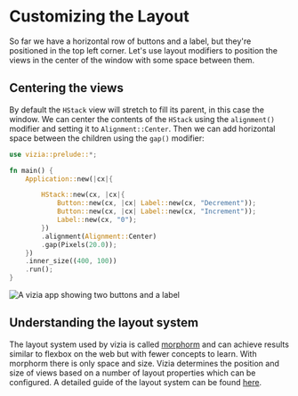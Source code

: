 # Customizing the Layout

So far we have a horizontal row of buttons and a label, but they're positioned in the top left corner. Let's use layout modifiers to position the views in the center of the window with some space between them.

## Centering the views

By default the `HStack` view will stretch to fill its parent, in this case the window. We can center the contents of the `HStack` using the `alignment()` modifier and setting it to `Alignment::Center`. Then we can add horizontal space between the children using the `gap()` modifier:

```rust
use vizia::prelude::*;

fn main() {
    Application::new(|cx|{

        HStack::new(cx, |cx|{
            Button::new(cx, |cx| Label::new(cx, "Decrement"));
            Button::new(cx, |cx| Label::new(cx, "Increment"));
            Label::new(cx, "0");
        })
        .alignment(Alignment::Center)
        .gap(Pixels(20.0));
    })
    .inner_size((400, 100))
    .run();
}
```

<img src="img/layout.png" alt="A vizia app showing two buttons and a label"/>

## Understanding the layout system
The layout system used by vizia is called [morphorm](https://github.com/vizia/morphorm) and can achieve results similar to flexbox on the web but with fewer concepts to learn. With morphorm there is only space and size. Vizia determines the position and size of views based on a number of layout properties which can be configured. A detailed guide of the layout system can be found [here](../basic/layout/layout.md).

<!-- ### Layout Type
The children of a view will be arranged into a stack. The `layout-type` property determines how children of a view will be arranged. There are two variants:
- `Row` - The view will arrange its children into a horizontal row.
- `Column` - The view will arrange its children into a vertical column.

### Position Type
The `position-type` property determines whether a view should be positioned in-line with its siblings in a stack, or out-of-line and independently of its siblings. There are two variants:
- `ParentDirected` - The view will be positioned relative to its in-line position with its siblings.
- `SelfDirected` - The view will be positioned out-of-line and relative to the top-left corner of its parent.

### Space
The position of an individual view within a stack can be adjusted by the spacing applied to each of its four sides:
- `left` - The space that should be applied to the left side of the view. This takes precedent over `right` spacing.
- `right` - The space that should be applied to the right side of the view.
- `top` - The space that should be applied to the top side of (above) the view. This takes precedent over `bottom` space.
- `bottom` - The space that should be applied to the bottom side of (below) the view.

The `space` property can be used to set the spacing on all four sides of a view simultaneously.

Spacing is specified with `Units`, which has four variants:
- `Pixels(val)` - Sets the spacing to a fixed number of pixels.
- `Percentage(val)` - Sets the spacing to a percentage of the view's parent size.
- `Stretch(factor)` - Sets the spacing to a proportion of the free space of the parent within the same axis.
- `Auto` - Sets the spacing to inherit the child spacing of the parent.

### Child Space
The `child space` property of a view can be used to apply space around its children by overriding the individual `Auto` spacing of the children and is also specified with `Units`. Child space can also be applied to individual sides of a view:
- `child_left` - The space that should be applied between the left side of the view and its children with individual `Auto` `left` spacing. Applies to all children in a vertical stack and to the first child in a horizontal stack.
- `child_right` - The space that should be applied between the right side of the view and its children with individual `Auto` `right` spacing. Applies to all children in a vertical stack and to the first child in a horizontal stack.
- `child_top` - The space that should be applied between the top side of the view and its children with individual `Auto` `top` spacing. Applies to all children in a horizontal stack and to the first child in a vertical stack.
- `child_bottom` - The space that should be applied between the bottom side of the view and its children with individual `Auto` `bottom` spacing. Applies to all children in a horizontal stack and to the first child in a vertical stack.

### Size
The size of a view is determined by its `width` and `height` properties, which are also specified with `Units`:
- `Pixels(val)` - Sets the size to a fixed number of pixels.
- `Percentage(val)` - Sets the size to a percentage of the view's parent size.
- `Stretch(factor)` - Sets the size to a proportion of the free space of the parent within the same axis.
- `Auto` - Sets the size to either hug the view's children, or to inherit the content size of the view, for example the size of any text within the view. Self-directed children do not contribute to the size of the view when the view size is set to auto.

The `width` and `height` can also be set simultaneously with the `size` property.

### Constraints
All spacing and size properties can be constrained with corresponding minimum and maximum properties, which are also specified using `Units`. For example, the `width` of a view can be constrained with the `min_width` and `max_width` properties.
 -->
